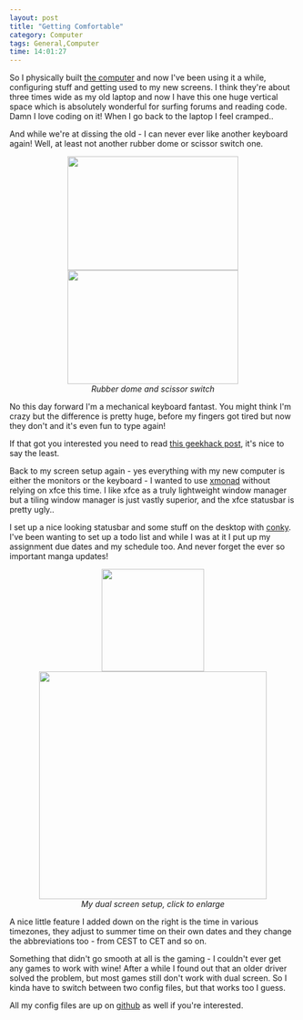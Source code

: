 ```yaml
---
layout: post
title: "Getting Comfortable"
category: Computer
tags: General,Computer
time: 14:01:27
---
```

So I physically built [the computer](/blog/new_computer) and now I've been using it a while, configuring stuff and getting used to my new screens. I think they're about three times wide as my old laptop and now I have this one huge vertical space which is absolutely wonderful for surfing forums and reading code. Damn I love coding on it! When I go back to the laptop I feel cramped..

And while we're at dissing the old - I can never ever like another keyboard again! Well, at least not another rubber dome or scissor switch one.

<center>
  <img src="http://geekhack.org/attachment.php?attachmentid=21009&amp;d=1310786771" width="300" height="200" /> 
  <img src="http://geekhack.org/attachment.php?attachmentid=20092&amp;d=1309957367" width="300" height="200" /><br />
  <em>Rubber dome and scissor switch</em>
</center>

No this day forward I'm a mechanical keyboard fantast. You might think I'm crazy but the difference is pretty huge, before my fingers got tired but now they don't and it's even fun to type again!

If that got you interested you need to read [this geekhack post](http://geekhack.org/showwiki.php?title=START+HERE+--+The+Geekhack+Mechanical+Keyboard+Guide+-+Includes+Glossary+and+Links), it's nice to say the least.

Back to my screen setup again - yes everything with my new computer is either the monitors or the keyboard - I wanted to use [xmonad](http://www.xmonad.org) without relying on xfce this time. I like xfce as a truly lightweight window manager but a tiling window manager is just vastly superior, and the xfce statusbar is pretty ugly..

I set up a nice looking statusbar and some stuff on the desktop with [conky](http://conky.sourceforge.net/). I've been wanting to set up a todo list and while I was at it I put up my assignment due dates and my schedule too. And never forget the ever so important manga updates!

<center>
  <a href="/media/images/xmonad-left.png" ><img src="/media/images/xmonad-left.png" width="180" /></a>
  <a href="/media/images/xmonad-right.png" ><img src="/media/images/xmonad-right.png" width="400" /></a><br />
  <em>My dual screen setup, click to enlarge</em>
</center>

A nice little feature I added down on the right is the time in various timezones, they adjust to summer time on their own dates and they change the abbreviations too - from CEST to CET and so on.

Something that didn't go smooth at all is the gaming - I couldn't ever get any games to work with wine! After a while I found out that an older driver solved the problem, but most games still don't work with dual screen. So I kinda have to switch between two config files, but that works too I guess.

All my config files are up on [github](http://github.com/treeman/dotfiles) as well if you're interested.

